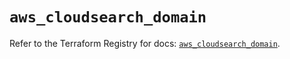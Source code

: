 # `aws_cloudsearch_domain`

Refer to the Terraform Registry for docs: [`aws_cloudsearch_domain`](https://registry.terraform.io/providers/hashicorp/aws/5.70.0/docs/resources/cloudsearch_domain).
